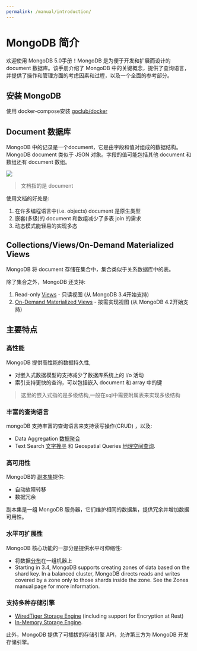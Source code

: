 ```yaml
---
permalink: /manual/introduction/
---
```


# MongoDB 简介

欢迎使用 MongoDB 5.0手册！MongoDB 是为便于开发和扩展而设计的 document 数据库。该手册介绍了 MongoDB 中的关键概念，提供了查询语言，并提供了操作和管理方面的考虑因素和过程，以及一个全面的参考部分。

## 安装 MongoDB

使用 docker-compose安装 [goclub/docker](https://github.com/goclub/docker/tree/main/mongo42)

## Document 数据库

MongoDB 中的记录是一个document，它是由字段和值对组成的数据结构。MongoDB  document 类似于 JSON 对象。字段的值可能包括其他 document 和数组还有 document 数组。

![](https://docs.mongodb.com/manual/images/crud-annotated-document.bakedsvg.svg)


>  文档指的是 document

使用文档的好处是:

1. 在许多编程语言中(i.e. objects)  document 是原生类型
1. 嵌套(多级)的 document 和数组减少了多表 join 的需求
1. 动态模式能轻易的实现多态


## Collections/Views/On-Demand Materialized Views

MongoDB 将 document 存储在集合中，集合类似于关系数据库中的表。

除了集合之外，MongoDB 还支持:

1. Read-only [Views](/manual/core/views/) - 只读视图 (从 MongoDB 3.4开始支持)
2. [On-Demand Materialized Views](/manual/core/materialized-views/) - 按需实现视图 (从 MongoDB 4.2开始支持)

## 主要特点

### 高性能

MongoDB 提供高性能的数据持久性,

- 对嵌入式数据模型的支持减少了数据库系统上的 i/o 活动
- 索引支持更快的查询，可以包括嵌入 document 和 array 中的键

> 这里的嵌入式指的是多级结构,一般在sql中需要附属表来实现多级结构

### 丰富的查询语言

mongoDB 支持丰富的查询语言来支持读写操作(CRUD) ，以及:

- Data Aggregation [数据聚合](/manual/core/aggregation-pipeline/)
- Text Search [文字搜寻](/manual/text-search/) 和 Geospatial Queries [地理空间查询](/manual/tutorial/geospatial-tutorial/).

### 高可用性

MongoDB的 [副本集](/manual/replication/)提供:

- 自动故障转移
- 数据冗余

副本集是一组 MongoDB 服务器，它们维护相同的数据集，提供冗余并增加数据可用性。

### 水平可扩展性

MongoDB 核心功能的一部分是提供水平可伸缩性:

- 将数据[分布](/manual/sharding/#std-label-sharding-introduction)在一组机器上
- Starting in 3.4, MongoDB supports creating zones of data based on the shard key. In a balanced cluster, MongoDB directs reads and writes covered by a zone only to those shards inside the zone. See the Zones manual page for more information.

### 支持多种存储引擎

- [WiredTiger Storage Engine](/manual/core/security-encryption-at-rest/) (including support for Encryption at Rest)
- [In-Memory Storage Engine](/manual/core/inmemory/).

此外，MongoDB 提供了可插拔的存储引擎 API，允许第三方为 MongoDB 开发存储引擎。










